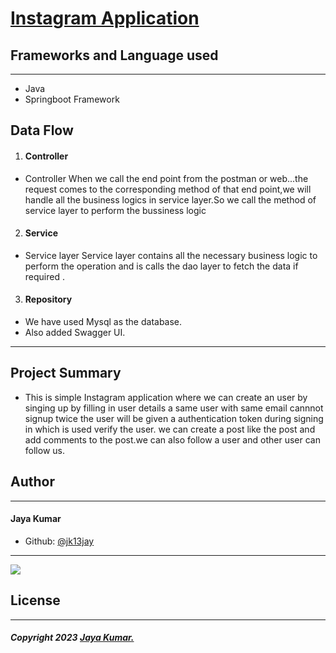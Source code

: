  # [Instagram Application]()

## Frameworks and Language used
___
* Java
* Springboot Framework 

## Data Flow
1. #### Controller
* Controller When we call the end point from the postman or web...the request comes to the corresponding method of that end point,we will handle all the business logics in service layer.So we call the method of service layer to perform the bussiness logic

2. #### Service
* Service layer Service layer contains all the necessary business logic to perform the operation and is calls the dao layer to fetch the data if required .

3. #### Repository
* We have used Mysql as the database.
* Also added Swagger UI.

___

## Project Summary

* This is simple Instagram application where we can create an user by singing up by filling in user details a same user with same email cannnot signup twice the user will be given a authentication token during signing in which is used verify the user. we can create a post like the post and add comments to the post.we can also follow a user and other user can follow us. 

## Author
___
 #### Jaya Kumar

 
 * Github: [@jk13jay]()

___



 ![](https://images.app.goo.gl/QUZv5TVJvov1H8x5A)

 ## License
 ___
 ##### Copyright 2023 [Jaya Kumar.]()
  




